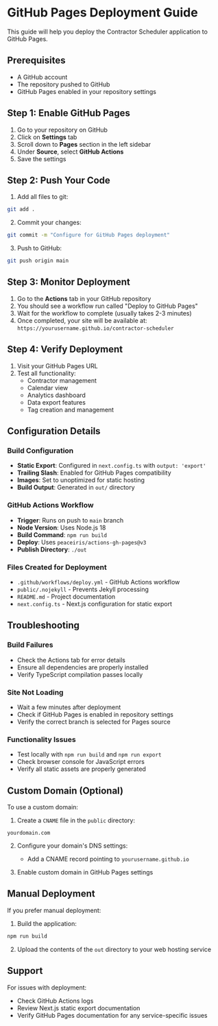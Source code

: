 # GitHub Pages Deployment Guide

This guide will help you deploy the Contractor Scheduler application to GitHub Pages.

## Prerequisites

- A GitHub account
- The repository pushed to GitHub
- GitHub Pages enabled in your repository settings

## Step 1: Enable GitHub Pages

1. Go to your repository on GitHub
2. Click on **Settings** tab
3. Scroll down to **Pages** section in the left sidebar
4. Under **Source**, select **GitHub Actions**
5. Save the settings

## Step 2: Push Your Code

1. Add all files to git:
```bash
git add .
```

2. Commit your changes:
```bash
git commit -m "Configure for GitHub Pages deployment"
```

3. Push to GitHub:
```bash
git push origin main
```

## Step 3: Monitor Deployment

1. Go to the **Actions** tab in your GitHub repository
2. You should see a workflow run called "Deploy to GitHub Pages"
3. Wait for the workflow to complete (usually takes 2-3 minutes)
4. Once completed, your site will be available at:
   `https://yourusername.github.io/contractor-scheduler`

## Step 4: Verify Deployment

1. Visit your GitHub Pages URL
2. Test all functionality:
   - Contractor management
   - Calendar view
   - Analytics dashboard
   - Data export features
   - Tag creation and management

## Configuration Details

### Build Configuration
- **Static Export**: Configured in `next.config.ts` with `output: 'export'`
- **Trailing Slash**: Enabled for GitHub Pages compatibility
- **Images**: Set to unoptimized for static hosting
- **Build Output**: Generated in `out/` directory

### GitHub Actions Workflow
- **Trigger**: Runs on push to `main` branch
- **Node Version**: Uses Node.js 18
- **Build Command**: `npm run build`
- **Deploy**: Uses `peaceiris/actions-gh-pages@v3`
- **Publish Directory**: `./out`

### Files Created for Deployment
- `.github/workflows/deploy.yml` - GitHub Actions workflow
- `public/.nojekyll` - Prevents Jekyll processing
- `README.md` - Project documentation
- `next.config.ts` - Next.js configuration for static export

## Troubleshooting

### Build Failures
- Check the Actions tab for error details
- Ensure all dependencies are properly installed
- Verify TypeScript compilation passes locally

### Site Not Loading
- Wait a few minutes after deployment
- Check if GitHub Pages is enabled in repository settings
- Verify the correct branch is selected for Pages source

### Functionality Issues
- Test locally with `npm run build` and `npm run export`
- Check browser console for JavaScript errors
- Verify all static assets are properly generated

## Custom Domain (Optional)

To use a custom domain:

1. Create a `CNAME` file in the `public` directory:
```
yourdomain.com
```

2. Configure your domain's DNS settings:
   - Add a CNAME record pointing to `yourusername.github.io`

3. Enable custom domain in GitHub Pages settings

## Manual Deployment

If you prefer manual deployment:

1. Build the application:
```bash
npm run build
```

2. Upload the contents of the `out` directory to your web hosting service

## Support

For issues with deployment:
- Check GitHub Actions logs
- Review Next.js static export documentation
- Verify GitHub Pages documentation for any service-specific issues
